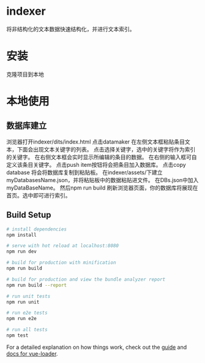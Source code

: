 # indexer

将非结构化的文本数据快速结构化，并进行文本索引。


# 安装
克隆项目到本地
# 本地使用
## 数据库建立
浏览器打开indexer/dits/index.html
点击datamaker
在左侧文本框粘贴条目文本，下面会出现文本关键字的列表。
点击选择关键字，选中的关键字将作为索引的关键字。
在右侧文本框会实时显示所编辑的条目的数据。
在右侧的输入框可自定义该条目关键字。
点击push item按钮将会把条目加入数据库。
点击copy database 将会将数据库复制到粘贴板。
在indexer/assets/下建立myDatabasesName.json，并将粘贴板中的数据粘贴进文件。
在DBs.json中加入myDataBaseName。
然后npm run build
刷新浏览器页面，你的数据库将展现在首页。选中即可进行索引。



## Build Setup

``` bash
# install dependencies
npm install

# serve with hot reload at localhost:8080
npm run dev

# build for production with minification
npm run build

# build for production and view the bundle analyzer report
npm run build --report

# run unit tests
npm run unit

# run e2e tests
npm run e2e

# run all tests
npm test
```

For a detailed explanation on how things work, check out the [guide](http://vuejs-templates.github.io/webpack/) and [docs for vue-loader](http://vuejs.github.io/vue-loader).
